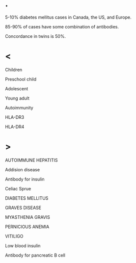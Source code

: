 # .

5-10% diabetes mellitus cases in Canada, the US, and Europe.

85-90% of cases have some combination of antibodies.

Concordance in twins is 50%.

# <

Children

Preschool child

Adolescent

Young adult

Autoimmunity

HLA-DR3

HLA-DR4

# >

AUTOIMMUNE HEPATITIS

Addision disease

Antibody for insulin

Celiac Sprue

DIABETES MELLITUS

GRAVES DISEASE

MYASTHENIA GRAVIS

PERNICIOUS ANEMIA

VITILIGO

Low blood insulin

Antibody for pancreatic B cell
